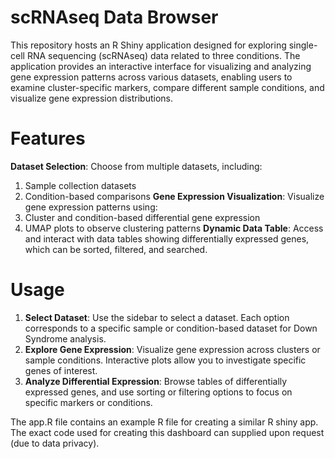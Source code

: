 # scRNAseq Data Browser
This repository hosts an R Shiny application designed for exploring single-cell RNA sequencing (scRNAseq) data related to three conditions. The application provides an interactive interface for visualizing and analyzing gene expression patterns across various datasets, enabling users to examine cluster-specific markers, compare different sample conditions, and visualize gene expression distributions.


# Features
**Dataset Selection**: Choose from multiple datasets, including:
1. Sample collection datasets 
2. Condition-based comparisons 
**Gene Expression Visualization**: Visualize gene expression patterns using:
1. Cluster and condition-based differential gene expression
2. UMAP plots to observe clustering patterns
**Dynamic Data Table**: Access and interact with data tables showing differentially expressed genes, which can be sorted, filtered, and searched.

# Usage
1. **Select Dataset**: Use the sidebar to select a dataset. Each option corresponds to a specific sample or condition-based dataset for Down Syndrome analysis.
2. **Explore Gene Expression**: Visualize gene expression across clusters or sample conditions. Interactive plots allow you to investigate specific genes of interest.
3. **Analyze Differential Expression**: Browse tables of differentially expressed genes, and use sorting or filtering options to focus on specific markers or conditions.

The app.R file contains an example R file for creating a similar R shiny app. The exact code used for creating this dashboard can supplied upon request (due to data privacy). 
